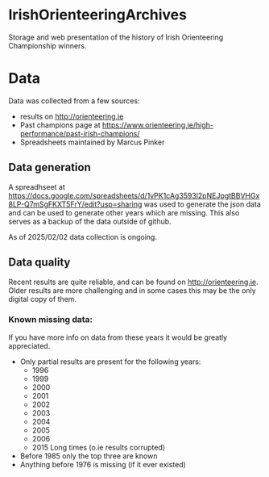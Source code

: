 # IrishOrienteeringArchives
Storage and web presentation of the history of Irish Orienteering Championship winners.

# Data

Data was collected from a few sources:
 - results on http://orienteering.ie
 - Past champions page at https://www.orienteering.ie/high-performance/past-irish-champions/
 - Spreadsheets maintained by Marcus Pinker

## Data generation

A spreadhseet at https://docs.google.com/spreadsheets/d/1vPK1cAg3593l2pNEJpgtBBVHGx8LP-Q7mSgFKXT5FrY/edit?usp=sharing was used to generate the json data and can be used to generate other years which are missing. This also serves as a backup of the data outside of github.

As of 2025/02/02 data collection is ongoing.

## Data quality

Recent results are quite reliable, and can be found on http://orienteering.ie. Older results are more challenging and in some cases this may be the only digital copy of them.

### Known missing data:
If you have more info on data from these years it would be greatly appreciated.

 - Only partial results are present for the following years:
   - 1996
   - 1999
   - 2000
   - 2001
   - 2002
   - 2003
   - 2004
   - 2005
   - 2006
   - 2015 Long times (o.ie results corrupted)
 - Before 1985 only the top three are known
 - Anything before 1976 is missing (if it ever existed)
